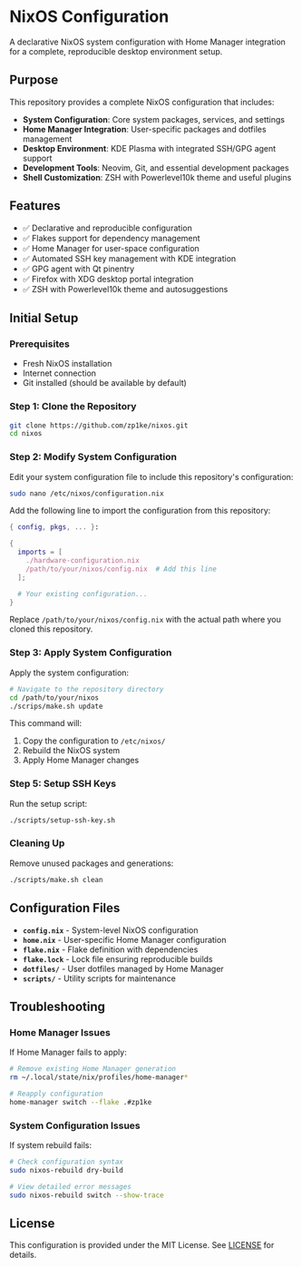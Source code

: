 # NixOS Configuration

A declarative NixOS system configuration with Home Manager integration for a complete, reproducible desktop environment setup.

## Purpose

This repository provides a complete NixOS configuration that includes:

- **System Configuration**: Core system packages, services, and settings
- **Home Manager Integration**: User-specific packages and dotfiles management
- **Desktop Environment**: KDE Plasma with integrated SSH/GPG agent support
- **Development Tools**: Neovim, Git, and essential development packages
- **Shell Customization**: ZSH with Powerlevel10k theme and useful plugins

## Features

- ✅ Declarative and reproducible configuration
- ✅ Flakes support for dependency management
- ✅ Home Manager for user-space configuration
- ✅ Automated SSH key management with KDE integration
- ✅ GPG agent with Qt pinentry
- ✅ Firefox with XDG desktop portal integration
- ✅ ZSH with Powerlevel10k theme and autosuggestions

## Initial Setup

### Prerequisites

- Fresh NixOS installation
- Internet connection
- Git installed (should be available by default)

### Step 1: Clone the Repository

```bash
git clone https://github.com/zp1ke/nixos.git
cd nixos
```

### Step 2: Modify System Configuration

Edit your system configuration file to include this repository's configuration:

```bash
sudo nano /etc/nixos/configuration.nix
```

Add the following line to import the configuration from this repository:

```nix
{ config, pkgs, ... }:

{
  imports = [
    ./hardware-configuration.nix
    /path/to/your/nixos/config.nix  # Add this line
  ];

  # Your existing configuration...
}
```

Replace `/path/to/your/nixos/config.nix` with the actual path where you cloned this repository.

### Step 3: Apply System Configuration

Apply the system configuration:

```bash
# Navigate to the repository directory
cd /path/to/your/nixos
./scrips/make.sh update
```

This command will:
1. Copy the configuration to `/etc/nixos/`
2. Rebuild the NixOS system
3. Apply Home Manager changes

### Step 5: Setup SSH Keys

Run the setup script:

```bash
./scripts/setup-ssh-key.sh
```

### Cleaning Up

Remove unused packages and generations:

```bash
./scripts/make.sh clean
```

## Configuration Files

- **`config.nix`** - System-level NixOS configuration
- **`home.nix`** - User-specific Home Manager configuration
- **`flake.nix`** - Flake definition with dependencies
- **`flake.lock`** - Lock file ensuring reproducible builds
- **`dotfiles/`** - User dotfiles managed by Home Manager
- **`scripts/`** - Utility scripts for maintenance

## Troubleshooting

### Home Manager Issues

If Home Manager fails to apply:

```bash
# Remove existing Home Manager generation
rm ~/.local/state/nix/profiles/home-manager*

# Reapply configuration
home-manager switch --flake .#zp1ke
```

### System Configuration Issues

If system rebuild fails:

```bash
# Check configuration syntax
sudo nixos-rebuild dry-build

# View detailed error messages
sudo nixos-rebuild switch --show-trace
```

## License

This configuration is provided under the MIT License. See [LICENSE](LICENSE) for details.
